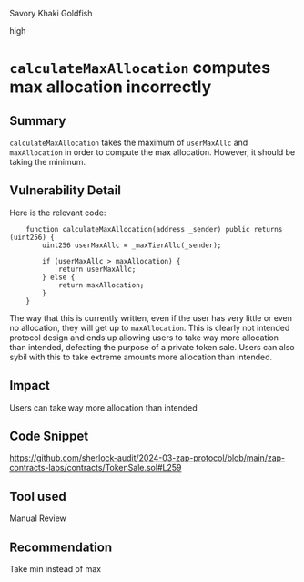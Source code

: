 Savory Khaki Goldfish

high

# `calculateMaxAllocation` computes max allocation incorrectly

## Summary


`calculateMaxAllocation` takes the maximum of `userMaxAllc` and `maxAllocation` in order to compute the max allocation. However, it should be taking the minimum. 

## Vulnerability Detail

Here is the relevant code:

```solidity
    function calculateMaxAllocation(address _sender) public returns (uint256) {
        uint256 userMaxAllc = _maxTierAllc(_sender);

        if (userMaxAllc > maxAllocation) {
            return userMaxAllc;
        } else {
            return maxAllocation;
        }
    }
```

The way that this is currently written, even if the user has very little or even no allocation, they will get up to `maxAllocation`. This is clearly not intended protocol design and ends up allowing users to take way more allocation than intended, defeating the purpose of a private token sale. Users can also sybil with this to take extreme amounts more allocation than intended. 

## Impact

Users can take way more allocation than intended 

## Code Snippet

https://github.com/sherlock-audit/2024-03-zap-protocol/blob/main/zap-contracts-labs/contracts/TokenSale.sol#L259

## Tool used

Manual Review

## Recommendation
Take min instead of max